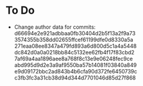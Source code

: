 # To Do

- Change author data for commits:
    d66694e2e921adbbaa0fb30404d2b5f13a2f9a73
    3574355b358dd02655ffcef61199dfe0d8330a5a
    271eaa08ee8347a479fd893a6d800d5c1a4a5448
    dc842d0a0a0218bb84c5132ee62fb4f17f83cbd2
    7af69a4aa1896aee8a768f8c13e9e06248fec9ce
    abd995d9d2e3a9af9550ba57b14081f03840a849
    e9d09172bbc2ad843b4b6cfa90d372fe6450739c
    c3fb3fc3a31cb38d94d344d7701046d85d27f868
